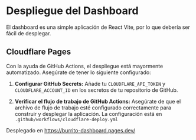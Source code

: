 # Despliegue del Dashboard

El dashboard es una simple aplicación de React Vite, por lo que debería
ser fácil de desplegar.

## Cloudflare Pages

Con la ayuda de GitHub Actions, el despliegue está mayormente automatizado.
Asegúrate de tener lo siguiente configurado:

1. **Configurar GitHub Secrets:** Añade tu `CLOUDFLARE_API_TOKEN` y `CLOUDFLARE_ACCOUNT_ID` en los secretos de tu repositorio de GitHub.

2. **Verificar el flujo de trabajo de GitHub Actions:** Asegúrate de que el archivo de flujo de trabajo esté configurado correctamente para construir y desplegar la aplicación. La configuración está en
`.github/workflows/cloudflare-deploy.yml`

Desplegado en <https://burrito-dashboard.pages.dev/>
